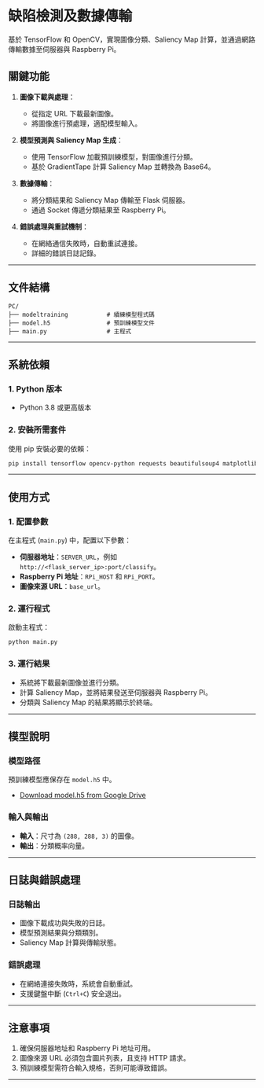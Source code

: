 # 缺陷檢測及數據傳輸

基於 TensorFlow 和 OpenCV，實現圖像分類、Saliency Map 計算，並通過網路傳輸數據至伺服器與 Raspberry Pi。

## 關鍵功能

1. **圖像下載與處理**：
   - 從指定 URL 下載最新圖像。
   - 將圖像進行預處理，適配模型輸入。

2. **模型預測與 Saliency Map 生成**：
   - 使用 TensorFlow 加載預訓練模型，對圖像進行分類。
   - 基於 GradientTape 計算 Saliency Map 並轉換為 Base64。

3. **數據傳輸**：
   - 將分類結果和 Saliency Map 傳輸至 Flask 伺服器。
   - 通過 Socket 傳遞分類結果至 Raspberry Pi。

4. **錯誤處理與重試機制**：
   - 在網絡通信失敗時，自動重試連接。
   - 詳細的錯誤日誌記錄。

---

## 文件結構

```
PC/
├── modeltraining           # 續練模型程式碼
├── model.h5                # 預訓練模型文件
├── main.py                 # 主程式
```

---

## 系統依賴

### 1. Python 版本
- Python 3.8 或更高版本

### 2. 安裝所需套件

使用 pip 安裝必要的依賴：

```bash
pip install tensorflow opencv-python requests beautifulsoup4 matplotlib
```

---

## 使用方式

### 1. 配置參數

在主程式 (`main.py`) 中，配置以下參數：
- **伺服器地址**：`SERVER_URL`，例如 `http://<flask_server_ip>:port/classify`。
- **Raspberry Pi 地址**：`RPi_HOST` 和 `RPi_PORT`。
- **圖像來源 URL**：`base_url`。

### 2. 運行程式

啟動主程式：

```bash
python main.py
```

### 3. 運行結果

- 系統將下載最新圖像並進行分類。
- 計算 Saliency Map，並將結果發送至伺服器與 Raspberry Pi。
- 分類與 Saliency Map 的結果將顯示於終端。

---

## 模型說明

### 模型路徑

預訓練模型應保存在 `model.h5` 中。
- [Download model.h5 from Google Drive](https://drive.google.com/file/d/12MZbANG89C-afBirAZgldY6KPROiLqut/view)

### 輸入與輸出

- **輸入**：尺寸為 `(288, 288, 3)` 的圖像。
- **輸出**：分類概率向量。

---

## 日誌與錯誤處理

### 日誌輸出

- 圖像下載成功與失敗的日誌。
- 模型預測結果與分類類別。
- Saliency Map 計算與傳輸狀態。

### 錯誤處理

- 在網絡連接失敗時，系統會自動重試。
- 支援鍵盤中斷 (`Ctrl+C`) 安全退出。

---

## 注意事項

1. 確保伺服器地址和 Raspberry Pi 地址可用。
2. 圖像來源 URL 必須包含圖片列表，且支持 HTTP 請求。
3. 預訓練模型需符合輸入規格，否則可能導致錯誤。

---

